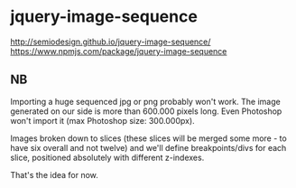 # jquery-image-sequence
http://semiodesign.github.io/jquery-image-sequence/
https://www.npmjs.com/package/jquery-image-sequence

## NB
Importing a huge sequenced jpg or png probably won't work. The image generated on our side is more than 600.000 pixels long. Even Photoshop won't import it (max Photoshop size: 300.000px).

Images broken down to slices (these slices will be merged some more - to have six overall and not twelve) and we'll define breakpoints/divs for each slice, positioned absolutely with different z-indexes.

That's the idea for now.
